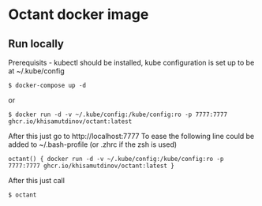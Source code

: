 # Octant docker image

## Run locally 
Prerequisits - kubectl should be installed, kube configuration is set up to be at ~/.kube/config
```
$ docker-compose up -d
```
or
```
$ docker run -d -v ~/.kube/config:/kube/config:ro -p 7777:7777 ghcr.io/khisamutdinov/octant:latest
```
After this just go to http://localhost:7777
To ease the following line could be added to ~/.bash-profile (or .zhrc if the zsh is used)
```
octant() { docker run -d -v ~/.kube/config:/kube/config:ro -p 7777:7777 ghcr.io/khisamutdinov/octant:latest }
```
After this just call
```
$ octant
``` 

